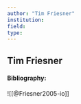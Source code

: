 ```yaml
---
author: "Tim Friesner"
institution:
field:
type:
---
```


## Tim Friesner
#### Bibliography:

![[@Friesner2005-io]]